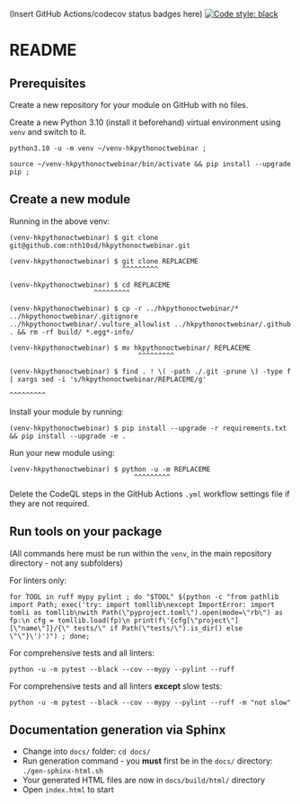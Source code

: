 (Insert GitHub Actions/codecov status badges here)
[![Code style: black](https://img.shields.io/badge/code%20style-black-000000.svg)](https://github.com/psf/black)

# README

## Prerequisites
Create a new repository for your module on GitHub with no files.

Create a new Python 3.10 (install it beforehand) virtual environment using `venv` and switch to it.

```
python3.10 -u -m venv ~/venv-hkpythonoctwebinar ;
```

```
source ~/venv-hkpythonoctwebinar/bin/activate && pip install --upgrade pip ;
```

## Create a new module

Running in the above venv:

```
(venv-hkpythonoctwebinar) $ git clone git@github.com:nth10sd/hkpythonoctwebinar.git

(venv-hkpythonoctwebinar) $ git clone REPLACEME
                            ^^^^^^^^^

(venv-hkpythonoctwebinar) $ cd REPLACEME
                     ^^^^^^^^^

(venv-hkpythonoctwebinar) $ cp -r ../hkpythonoctwebinar/* ../hkpythonoctwebinar/.gitignore ../hkpythonoctwebinar/.vulture_allowlist ../hkpythonoctwebinar/.github . && rm -rf build/ *.egg*-info/

(venv-hkpythonoctwebinar) $ mv hkpythonoctwebinar/ REPLACEME
                                ^^^^^^^^^

(venv-hkpythonoctwebinar) $ find . ! \( -path ./.git -prune \) -type f | xargs sed -i 's/hkpythonoctwebinar/REPLACEME/g'
                                                                                         ^^^^^^^^^
```

Install your module by running:

```
(venv-hkpythonoctwebinar) $ pip install --upgrade -r requirements.txt && pip install --upgrade -e .
```

Run your new module using:

```
(venv-hkpythonoctwebinar) $ python -u -m REPLACEME
                               ^^^^^^^^^
```

Delete the CodeQL steps in the GitHub Actions `.yml` workflow settings file if they are not required.

## Run tools on your package

(All commands here must be run within the `venv`, in the main repository directory - not any subfolders)

For linters only:
```
for TOOL in ruff mypy pylint ; do "$TOOL" $(python -c "from pathlib import Path; exec('try: import tomllib\nexcept ImportError: import tomli as tomllib\nwith Path(\"pyproject.toml\").open(mode=\"rb\") as fp:\n cfg = tomllib.load(fp)\n print(f\'{cfg[\"project\"][\"name\"]}/{\" tests/\" if Path(\"tests/\").is_dir() else \"\"}\')')") ; done;
```

For comprehensive tests and all linters:
```
python -u -m pytest --black --cov --mypy --pylint --ruff
```

For comprehensive tests and all linters **except** slow tests:
```
python -u -m pytest --black --cov --mypy --pylint --ruff -m "not slow"
```

## Documentation generation via Sphinx

* Change into `docs/` folder: `cd docs/`
* Run generation command - you **must** first be in the `docs/` directory: `./gen-sphinx-html.sh`
* Your generated HTML files are now in `docs/build/html/` directory
* Open `index.html` to start

